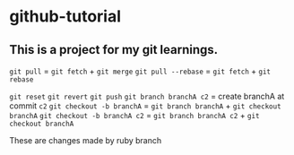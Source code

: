 # github-tutorial

## This is a project for my git learnings.

`git pull` = `git fetch` + `git merge`
`git pull --rebase` = `git fetch` + `git rebase`

`git reset`
`git revert`
`git push`
`git branch branchA c2` = create branchA at commit `c2`
`git checkout -b branchA` = `git branch branchA` + `git checkout branchA`
`git checkout -b branchA c2` = `git branch branchA c2` + `git checkout branchA`

These are changes made by ruby branch